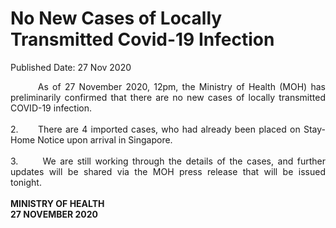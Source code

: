 <html>
    <meta http-equiv="Content-Type" content="text/html; charset=utf-8"/>
    <meta charset="utf-8"/>
    <title>No New Cases of Locally Transmitted Covid-19 Infection</title>
    <body><h1>No New Cases of Locally Transmitted Covid-19 Infection</h1>
    <p>Published Date: 27 Nov 2020</p> <p style="text-align: justify;">&nbsp; &nbsp; &nbsp; &nbsp;As of 27 November 2020, 12pm, the Ministry of Health (MOH) has preliminarily confirmed that there are no new cases of locally transmitted COVID-19 infection.&nbsp;&nbsp;<br><br>2.&nbsp; &nbsp; &nbsp; There are 4 imported cases, who had already been placed on Stay-Home Notice upon arrival in Singapore.<br><br>3.&nbsp; &nbsp; &nbsp; We are still working through the details of the cases, and further updates will be shared via the MOH press release that will be issued tonight.&nbsp;<br><strong><br>MINISTRY OF HEALTH<br>27 NOVEMBER 2020</strong></p></body>
</html>